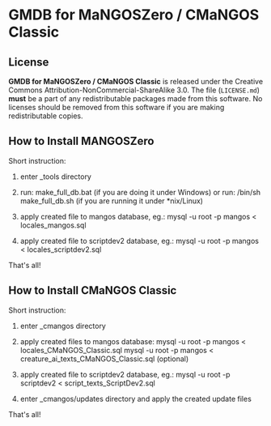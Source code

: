 GMDB for MaNGOSZero / CMaNGOS Classic
==========

License
-------
**GMDB for MaNGOSZero / CMaNGOS Classic** is released under the Creative Commons Attribution-NonCommercial-ShareAlike 3.0.
The file (`LICENSE.md`) **must** be a part of any redistributable packages
made from this software.  No licenses should be removed from this software if
you are making redistributable copies.

How to Install MANGOSZero
-------
Short instruction:

1. enter _tools directory

2. run: make_full_db.bat (if you are doing it under Windows) or run: /bin/sh make_full_db.sh (if you are running
   it under *nix/Linux)

3. apply created file to mangos database, eg.: mysql -u root -p mangos < locales_mangos.sql

4. apply created file to scriptdev2 database, eg.: mysql -u root -p mangos < locales_scriptdev2.sql

That's all!

How to Install CMaNGOS Classic
-------
Short instruction:

1. enter _cmangos directory

2. apply created files to mangos database:
mysql -u root -p mangos < locales_CMaNGOS_Classic.sql
mysql -u root -p mangos < creature_ai_texts_CMaNGOS_Classic.sql (optional)

3. apply created file to scriptdev2 database, eg.: mysql -u root -p scriptdev2 < script_texts_ScriptDev2.sql

4. enter _cmangos/updates directory and apply the created update files

That's all!

